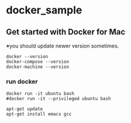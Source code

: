 # docker_sample

## Get started with Docker for Mac

※you should update newer version sometimes.

    docker --version
    docker-compose --version
    docker-machine --version


### run docker

    docker run -it ubuntu bash
    #docker run -it --privileged ubuntu bash

    apt-get update
    apt-get install emacs gcc


